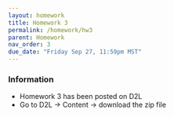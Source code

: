 ```yaml
---
layout: homework
title: Homework 3
permalink: /homework/hw3
parent: Homework
nav_order: 3
due_date: "Friday Sep 27, 11:59pm MST"
---
```


### Information
* Homework 3 has been posted on D2L
* Go to D2L -> Content -> download the zip file



